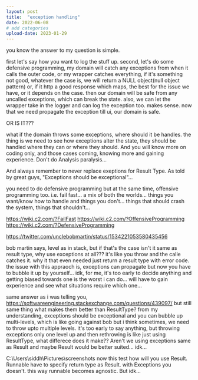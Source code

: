```yaml
---
layout: post
title:  "exception handling"
date: 2022-06-08
# add categories
upload-date: 2023-01-29
---
```


you know the answer to my question is simple.

first let's say how you want to log the stuff up.
second, let's do some defensive programming,
my domain will catch any exceptions from when it calls the outer code, or my wrapper catches everything,
if it's something not good, whatever the case is, we will return a NULL object(null object pattern) or, if it http a good response which maps,
the best for the issue we have, or it depends on the case.
then our domain will be safe from any uncalled exceptions, which can break the state.
also, we can let the wrapper take in the logger and can log the exception too. makes sense.
now that we need propagate the exception till ui, our domain is safe.

OR IS IT???

what if the domain throws some exceptions, where should it be handles.
the thing is we need to see how exceptions alter the state, they should be handled where they can or where they should.
And you will know more on coding only, and those cases coming, knowing more and gaining experience. Don't do Analysis paralysis...

And always remember to never replace exeptions for Result Type. As told by great guys, "Exceptions should be exceptional"...

you need to do defensive programming but at the same time, offensive programming too. i.e. fail fast...
a mix of both the worlds... things you want/know how to handle and things you don't...
things that should crash the system, things that shouldn't...

https://wiki.c2.com/?FailFast
https://wiki.c2.com/?OffensiveProgramming
https://wiki.c2.com/?DefensiveProgramming

https://twitter.com/unclebobmartin/status/1534221053580435456



bob martin says, level as in stack, but if that's the case isn't it same as result type, why use exceptions at all???
it's like you throw and the calle catches it. why it that even needed just return a result type with error code.
the issue with this appraoch is, exceptions can propagate but now you have to bubble it up by yourself...
idk, for me, it's too early to decide anything and getting biased towards one is the worst i can do...
will have to gain experience and see what situations require which one...


same answer as i was telling you, https://softwareengineering.stackexchange.com/questions/439097/
but still same thing what makes them better than ResultType?
from my understanding, exceptions should be exceptional and you can bubble up multi-levels, which is like going against bob but i think sometimes, we need to throw upto multiple levels.
it's too early to say anything, but throwing exceptions only one level up and then rethrowing is like just using ResultType, what differece does it make?? Aren't we using exceptions same as Result and maybe Result would be better suited...
idk...


C:\Users\siddh\Pictures\screenshots
now this test how will you use Result. Runnable have to specify return type as Result. with Exceptions you doesn't.
this way runnable becomes agnostic. But idk...


